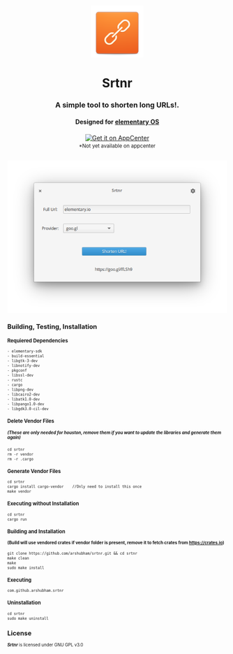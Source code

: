 <div align="center">
  <img class="center" width="120" height="118" src="https://raw.githubusercontent.com/arshubham/srtnr/master/data/images/com.github.arshubham.srtnr.png" alt="Application Icon">
  <h1 align="center">Srtnr</h1>
  <h3 align="center">A simple tool to shorten long URLs!.</h3>
  <h4 align="center">Designed for <a href="https://elementary.io">elementary OS</h4>
  <a href="https://appcenter.elementary.io/com.github.arshubham.srtnr" target="_blank">
    <img align="center" src="https://appcenter.elementary.io/badge.svg" alt="Get it on AppCenter">
    </a>
    <br>
    <small> *Not yet available on appcenter<small>
</div>

<br/>


<p align="center">
    <img src="https://raw.githubusercontent.com/arshubham/srtnr/master/data/images/Screenshot.png" alt="Screenshot"> <br>
</p>


## Building, Testing, Installation


### Requiered Dependencies

```
- elementary-sdk
- build-essential
- libgtk-3-dev
- libnotify-dev
- pkgconf
- libssl-dev
- rustc
- cargo
- libpng-dev
- libcairo2-dev
- libatk1.0-dev
- libpango1.0-dev
- libgdk3.0-cil-dev
```

### Delete Vendor Files 
##### (These are only needed for houston, remove them if you want to update the libraries and generate them again)

```
cd srtnr
rm -r vendor
rm -r .cargo
```

### Generate Vendor Files
```
cd srtnr
cargo install cargo-vendor    //Only need to install this once
make vendor
```

### Executing without Installation

```
cd srtnr
cargo run
```

### Building and Installation
#### (Build will use vendored crates if vendor folder is present, remove it to fetch crates from https://crates.io)

```
git clone https://github.com/arshubham/srtnr.git && cd srtnr
make clean
make
sudo make install
```

### Executing
```
com.github.arshubham.srtnr
```

### Uninstallation
```
cd srtnr
sudo make uninstall
```

## License

**_Srtnr_** is licensed under GNU GPL v3.0
